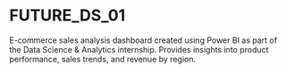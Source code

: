 # FUTURE_DS_01
E-commerce sales analysis dashboard created using Power BI as part of the Data Science &amp; Analytics internship. Provides insights into product performance, sales trends, and revenue by region.
